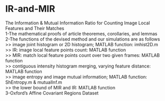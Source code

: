 # IR-and-MIR
The Information &amp; Mutual Information Ratio for Counting Image Local Features and Their Matches
\
1-The mathematical proofs of article theoremes, corollaries, and lemmas
\
2-The functions of the devised method and our simulations are as follows 
\
\>> image joint histogram or 2D histogram; MATLAB function: imhist2D.m
\
\>> IR: image local feature points count: MATLAB function 
\
\>> MIR: match local feature points count over two given frames: MATLAB function
\
\>> contiguous intensity histogram merging, varying feature distance: MATLAB function
\
\>> image entropy and image mutual information; MATLAB function: ShEntropy.m & mutualInf.m
\
\>> the lower bound of MIR and IR: MATLAB function
\
3-Oxford’s Affine Covariant Regions Dataset
